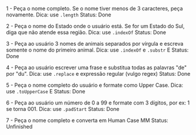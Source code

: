 1 - Peça o nome completo. Se o nome tiver menos de 3 caracteres, peça novamente. Dica: use `.length`
Status: Done

2 - Peça o nome do Estado onde o usuário está. Se for um Estado do Sul, diga que não atende essa região. Dica: use `.indexOf`
Status: Done

3 - Peça ao usuário 3 nomes de animais separados por vírgula e escreva somente o nome do primeiro animal. Dica: use `.indexOf` e `.substr` E
Status: Done

4 - Peça ao usuário escrever uma frase e substitua todas as palavras "de" por "du". Dica: use `.replace` e expressão regular (vulgo regex)
Status: Done

5 - Peça o nome completo do usuário e formate como Upper Case. Dica: use `.toUpperCase` E
Status: Done

6 - Peça ao usuário um número de 0 a 99 e formate com 3 dígitos, por ex: 1 se torna 001. Dica: use `.padStart`
Status: Done

7 - Peça o nome completo e converta em Human Case MM
Status: Unfinished
